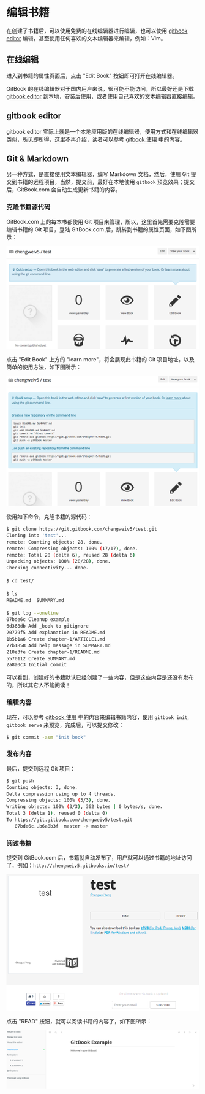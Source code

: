 # 编辑书籍

在创建了书籍后，可以使用免费的在线编辑器进行编辑，也可以使用 [gitbook editor](https://github.com/GitbookIO/editor) 编辑，甚至使用任何喜欢的文本编辑器来编辑，例如：Vim。

## 在线编辑

进入到书籍的属性页面后，点击 "Edit Book" 按钮即可打开在线编辑器。

GitBook 的在线编辑器对于国内用户来说，很可能不能访问，所以最好还是下载 [gitbook editor](https://github.com/GitbookIO/editor) 到本地，安装后使用，或者使用自己喜欢的文本编辑器直接编辑。

## gitbook editor

gitbook editor 实际上就是一个本地应用版的在线编辑器，使用方式和在线编辑器类似，所见即所得，这里不再介绍，读者可以参考 [gitbook 使用](/basic-usage/README.html) 中的内容。

## Git & Markdown

另一种方式，是直接使用文本编辑器，编写 Markdown 文档，然后，使用 Git 提交到书籍的远程项目，当然，提交前，最好在本地使用 `gitbook` 预览效果；提交后，GitBook.com 会自动生成更新书籍的内容。

### 克隆书籍源代码

GitBook.com 上的每本书都使用 Git 项目来管理，所以，这里首先需要克隆需要编辑书籍的 Git 项目，登陆 GitBook.com 后，跳转到书籍的属性页面，如下图所示：

![book properties](/assets/gitbook.com/book-properties.png)

点击 "Edit Book" 上方的 "learn more"，将会展现此书籍的 Git 项目地址，以及简单的使用方法，如下图所示：

![git project](/assets/gitbook.com/book-git-project.png)

使用如下命令，克隆书籍的源代码：

```bash
$ git clone https://git.gitbook.com/chengweiv5/test.git
Cloning into 'test'...
remote: Counting objects: 28, done.
remote: Compressing objects: 100% (17/17), done.
remote: Total 28 (delta 6), reused 28 (delta 6)
Unpacking objects: 100% (28/28), done.
Checking connectivity... done.

$ cd test/

$ ls
README.md  SUMMARY.md

$ git log --oneline 
07bde6c Cleanup example
6d368db Add _book to gitignore
20779f5 Add explanation in README.md
1b5b1a6 Create chapter-1/ARTICLE1.md
77b1858 Add help message in SUMMARY.md
210e3fe Create chapter-1/README.md
5570112 Create SUMMARY.md
2a8a0c3 Initial commit
```

可以看到，创建好的书籍默认已经创建了一些内容，但是这些内容是还没有发布的，所以其它人不能阅读！

### 编辑内容

现在，可以参考 [gitbook 使用](/basic-usage/README.html) 中的内容来编辑书籍内容，使用 `gitbook init`, `gitbook serve` 来预览，完成后，可以提交修改：

```bash
$ git commit -asm "init book"
```

### 发布内容

最后，提交到远程 Git 项目：

```bash
$ git push 
Counting objects: 3, done.
Delta compression using up to 4 threads.
Compressing objects: 100% (3/3), done.
Writing objects: 100% (3/3), 362 bytes | 0 bytes/s, done.
Total 3 (delta 1), reused 0 (delta 0)
To https://git.gitbook.com/chengweiv5/test.git
   07bde6c..b6a8b3f  master -> master
```

### 阅读书籍

提交到 GitBook.com 后，书籍就自动发布了，用户就可以通过书籍的地址访问了，例如：`http://chengweiv5.gitbooks.io/test/`

![publish book](/assets/gitbook.com/publish-book.png)

点击 "READ" 按钮，就可以阅读书籍的内容了，如下图所示：

![read book](/assets/gitbook.com/read-book.png)
